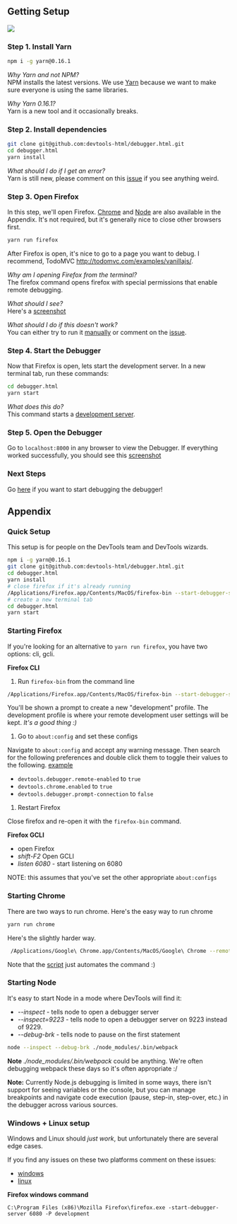## Getting Setup

![][debugger-intro-gif]

### Step 1. Install Yarn

```bash
npm i -g yarn@0.16.1
```
*Why Yarn and not NPM?*  
NPM installs the latest versions. We use [Yarn][yarn] because we want to make sure everyone is using the same libraries.   

*Why Yarn 0.16.1?*  
Yarn is a new tool and it occasionally breaks.

### Step 2. Install dependencies

```bash
git clone git@github.com:devtools-html/debugger.html.git
cd debugger.html
yarn install
```

*What should I do if I get an error?*  
Yarn is still new, please comment on this [issue][yarn-issue] if you see anything weird.

### Step 3. Open Firefox

In this step, we'll open Firefox. [Chrome](#starting-chrome) and [Node](#starting-node) are also available in the Appendix. It's not required, but it's generally nice to close other browsers first.

```bash
yarn run firefox
```

After Firefox is open, it's nice to go to a page you want to debug. I recommend, TodoMVC http://todomvc.com/examples/vanillajs/.

*Why am I opening Firefox from the terminal?*  
The firefox command opens firefox with special permissions that enable remote debugging.

*What should I see?*  
Here's a [screenshot][done-screenshot]  

*What should I do if this doesn't work?*  
You can either try to run it [manually](#starting-firefox) or comment on the [issue](https://github.com/devtools-html/debugger.html/issues/1341).

### Step 4. Start the Debugger

Now that Firefox is open, lets start the development server. In a new terminal tab, run these commands:

```bash
cd debugger.html
yarn start
```

*What does this do?*  
This command starts a [development server](../packages/devtools-local-toolbox/README.md).

### Step 5. Open the Debugger

Go to `localhost:8000` in any browser to view the Debugger. If everything worked successfully, you should see this [screenshot](https://cloud.githubusercontent.com/assets/254562/20439428/7498808a-ad89-11e6-895d-d6db320c5009.png)

### Next Steps

Go [here](./debugging-the-debugger.md) if you want to start debugging the debugger!

## Appendix

### Quick Setup

This setup is for people on the DevTools team and DevTools wizards.

```bash
npm i -g yarn@0.16.1
git clone git@github.com:devtools-html/debugger.html.git
cd debugger.html
yarn install
# close firefox if it's already running
/Applications/Firefox.app/Contents/MacOS/firefox-bin --start-debugger-server 6080 -P development
# create a new terminal tab
cd debugger.html
yarn start
```

### Starting Firefox

If you're looking for an alternative to `yarn run firefox`, you have two options: cli, gcli.

**Firefox CLI**

1. Run `firefox-bin` from the command line
```bash
/Applications/Firefox.app/Contents/MacOS/firefox-bin --start-debugger-server 6080 -P development
```

You'll be shown a prompt to create a new "development" profile. The development profile is where your remote development user settings will be kept. *It's a good thing :)*

1. Go to `about:config` and set these configs

Navigate to `about:config` and accept any warning message. Then search for the following preferences and double click them to toggle their values to the following. [example](http://g.recordit.co/3VsHIooZ9q.gif)

* `devtools.debugger.remote-enabled` to `true`
* `devtools.chrome.enabled` to `true`
* `devtools.debugger.prompt-connection` to `false`

1. Restart Firefox

Close firefox and re-open it with the `firefox-bin` command.

**Firefox GCLI**

* open Firefox
* *shift-F2* Open GCLI
* *listen 6080* - start listening on 6080

NOTE: this assumes that you've set the other appropriate `about:configs`

### Starting Chrome

There are two ways to run chrome. Here's the easy way to run chrome

```bash
yarn run chrome
```

Here's the slightly harder way.

```bash
 /Applications/Google\ Chrome.app/Contents/MacOS/Google\ Chrome --remote-debugging-port=9222 --no-first-run --user-data-dir=/tmp/chrome-dev-profile
```

Note that the [script](../bin/chrome-driver) just automates the command :)

### Starting Node

It's easy to start Node in a mode where DevTools will find it:

* *--inspect* - tells node to open a debugger server
* *--inspect=9223* - tells node to open a debugger server on 9223 instead of 9229.
* *--debug-brk* - tells node to pause on the first statement

```bash
node --inspect --debug-brk ./node_modules/.bin/webpack
```

**Note** *./node_modules/.bin/webpack* could be anything. We're often debugging webpack these days so it's often appropriate :/

**Note:** Currently Node.js debugging is limited in some ways, there isn't support for seeing variables or the console, but you can manage breakpoints and navigate code execution (pause, step-in, step-over, etc.) in the debugger across various sources.

### Windows + Linux setup

Windows and Linux should *just work*, but unfortunately there are several edge cases.

If you find any issues on these two platforms comment on these issues:
* [windows][windows-issue]
* [linux][linux-issue]

**Firefox windows command**
```
C:\Program Files (x86)\Mozilla Firefox\firefox.exe -start-debugger-server 6080 -P development
```

[debugger-intro-gif]:http://g.recordit.co/WjHZaXKifZ.gif
[done-screenshot]:https://cloud.githubusercontent.com/assets/254562/20439409/55e3994a-ad89-11e6-8e76-55e18c7c0d75.png

[linux-issue]:https://github.com/devtools-html/debugger.html/issues/1082
[windows-issue]:https://github.com/devtools-html/debugger.html/issues/1248
[yarn-issue]:https://github.com/devtools-html/debugger.html/issues/1216
[yarn]:https://yarnpkg.com